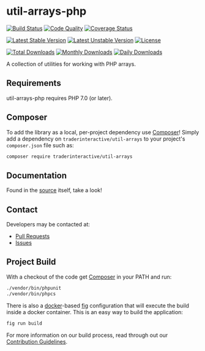 # util-arrays-php

[![Build Status](https://travis-ci.org/traderinteractive/util-arrays-php.svg?branch=master)](https://travis-ci.org/traderinteractive/util-arrays-php)
[![Code Quality](https://scrutinizer-ci.com/g/traderinteractive/util-arrays-php/badges/quality-score.png?b=master)](https://scrutinizer-ci.com/g/traderinteractive/util-arrays-php/?branch=master)
[![Coverage Status](https://coveralls.io/repos/github/traderinteractive/util-arrays-php/badge.svg?branch=master)](https://coveralls.io/github/traderinteractive/util-arrays-php?branch=master)

[![Latest Stable Version](https://poser.pugx.org/traderinteractive/util-arrays/v/stable)](https://packagist.org/packages/traderinteractive/util-arrays)
[![Latest Unstable Version](https://poser.pugx.org/traderinteractive/util-arrays/v/unstable)](https://packagist.org/packages/traderinteractive/util-arrays)
[![License](https://poser.pugx.org/traderinteractive/util-arrays/license)](https://packagist.org/packages/traderinteractive/util-arrays)

[![Total Downloads](https://poser.pugx.org/traderinteractive/util-arrays/downloads)](https://packagist.org/packages/traderinteractive/util-arrays)
[![Monthly Downloads](https://poser.pugx.org/traderinteractive/util-arrays/d/monthly)](https://packagist.org/packages/traderinteractive/util-arrays)
[![Daily Downloads](https://poser.pugx.org/traderinteractive/util-arrays/d/daily)](https://packagist.org/packages/traderinteractive/util-arrays)

A collection of utilities for working with PHP arrays.

## Requirements

util-arrays-php requires PHP 7.0 (or later).

## Composer
To add the library as a local, per-project dependency use [Composer](http://getcomposer.org)! Simply add a dependency on
`traderinteractive/util-arrays` to your project's `composer.json` file such as:

```sh
composer require traderinteractive/util-arrays
```

## Documentation

Found in the [source](src) itself, take a look!

## Contact

Developers may be contacted at:

 * [Pull Requests](https://github.com/traderinteractive/util-arrays-php/pulls)
 * [Issues](https://github.com/traderinteractive/util-arrays-php/issues)

## Project Build

With a checkout of the code get [Composer](http://getcomposer.org) in your PATH and run:

```sh
./vendor/bin/phpunit
./vendor/bin/phpcs
```

There is also a [docker](http://www.docker.com/)-based [fig](http://www.fig.sh/) configuration that will execute the build inside a docker container.  This is an easy way to build the application:

```sh
fig run build
```

For more information on our build process, read through out our [Contribution Guidelines](.github/CONTRIBUTING.md).
